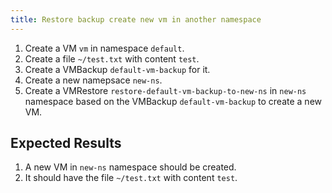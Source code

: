 ```yaml
---
title: Restore backup create new vm in another namespace
---
```

1. Create a VM `vm` in namespace `default`.
1. Create a file `~/test.txt` with content `test`.
1. Create a VMBackup `default-vm-backup` for it.
1. Create a new namepsace `new-ns`.
1. Create a VMRestore `restore-default-vm-backup-to-new-ns` in `new-ns` namespace based on the VMBackup `default-vm-backup` to create a new VM.


## Expected Results
1. A new VM in `new-ns` namespace should be created.
1. It should have the file `~/test.txt` with content `test`.
